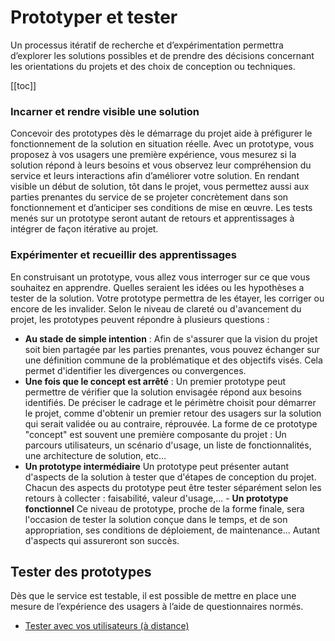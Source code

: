 # Prototyper et tester

Un processus itératif de recherche et d’expérimentation permettra d’explorer les solutions possibles et de prendre des décisions concernant les orientations du projets et des choix de conception ou techniques.

[[toc]]

### Incarner et rendre visible une solution
Concevoir des prototypes dès le démarrage du projet aide à préfigurer le fonctionnement de la solution en situation réelle.
Avec un prototype, vous proposez à vos usagers une première expérience, vous mesurez si la solution répond à leurs besoins et vous observez leur compréhension du service et leurs interactions afin d’améliorer votre solution. En rendant visible un début de solution, tôt dans le projet, vous permettez aussi aux parties prenantes du service de se projeter concrètement dans son fonctionnement et d’anticiper ses conditions de mise en œuvre.
Les tests menés sur un prototype seront autant de retours et apprentissages à intégrer de façon itérative au projet.

### Expérimenter et recueillir des apprentissages
En construisant un prototype, vous allez vous interroger sur ce que vous souhaitez en apprendre. Quelles seraient les idées ou les hypothèses a tester de la solution. Votre prototype permettra de les étayer, les corriger ou encore de les invalider.
Selon le niveau de clareté ou d'avancement du projet, les prototypes peuvent répondre à plusieurs questions :
- **Au stade de simple intention** : Afin de s'assurer que la vision du projet soit bien partagée par les parties prenantes, vous pouvez échanger sur une définition commune de la problématique et des objectifs visés. Cela permet d'identifier les divergences ou convergences.
- **Une fois que le concept est arrêté** : Un premier prototype peut permettre de vérifier que la solution envisagée répond aux besoins identifiés. De préciser le cadrage et le périmètre choisit pour démarrer le projet, comme d'obtenir un premier retour des usagers sur la solution qui serait validée ou au contraire, réprouvée. La forme de ce prototype "concept" est souvent une première composante du projet : Un parcours utilisateurs, un scénario d'usage, un liste de fonctionnalités, une architecture de solution, etc...
- **Un prototype intermédiaire**
Un prototype peut présenter autant d'aspects de la solution à tester que d'étapes de conception du projet. Chacun des aspects du prototype peut être tester séparément selon les retours à collecter : faisabilité, valeur d'usage,...
- **Un prototype fonctionnel**
Ce niveau de prototype, proche de la forme finale, sera l'occasion de tester la solution conçue dans le temps, et de son appropriation, ses conditions de déploiement, de maintenance... Autant d'aspects qui assureront son succès.

## Tester des prototypes
Dès que le service est testable, il est possible de mettre en place une mesure de l’expérience des usagers à l’aide de questionnaires normés.
- [Tester avec vos utilisateurs (à distance)](https://doc.incubateur.net/design/nos-rendez-vous-design/formation/tester-avec-vos-utilisateurs-a-distance)

